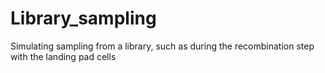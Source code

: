 # Library_sampling
Simulating sampling from a library, such as during the recombination step with the landing pad cells
